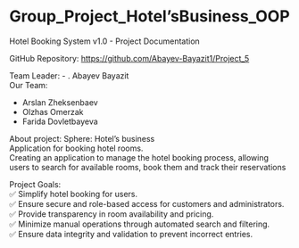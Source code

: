 # Group_Project_Hotel’sBusiness_OOP
Hotel Booking System v1.0 - Project Documentation  

GitHub Repository: https://github.com/Abayev-Bayazit1/Project_5  


Team Leader: - . Abayev Bayazit  
Our Team:  
-  Arslan Zheksenbaev  
-  Olzhas Omerzak  
-  Farida Dovletbayeva  


About project:
Sphere: Hotel’s business  
Application for booking hotel rooms.  
Creating an application to manage the hotel booking process, allowing users to search for available rooms, book them and track their reservations  


Project Goals:  
✅ Simplify hotel booking for users.  
✅ Ensure secure and role-based access for customers and administrators.  
✅ Provide transparency in room availability and pricing.  
✅ Minimize manual operations through automated search and filtering.  
✅ Ensure data integrity and validation to prevent incorrect entries.  
